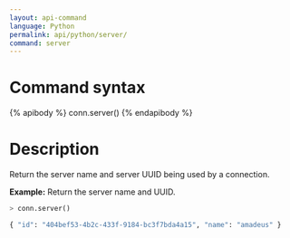 ```yaml
---
layout: api-command 
language: Python
permalink: api/python/server/
command: server
---
```


# Command syntax #

{% apibody %}
conn.server()
{% endapibody %}

# Description #

Return the server name and server UUID being used by a connection.

__Example:__ Return the server name and UUID.

```py
> conn.server()

{ "id": "404bef53-4b2c-433f-9184-bc3f7bda4a15", "name": "amadeus" }
```
